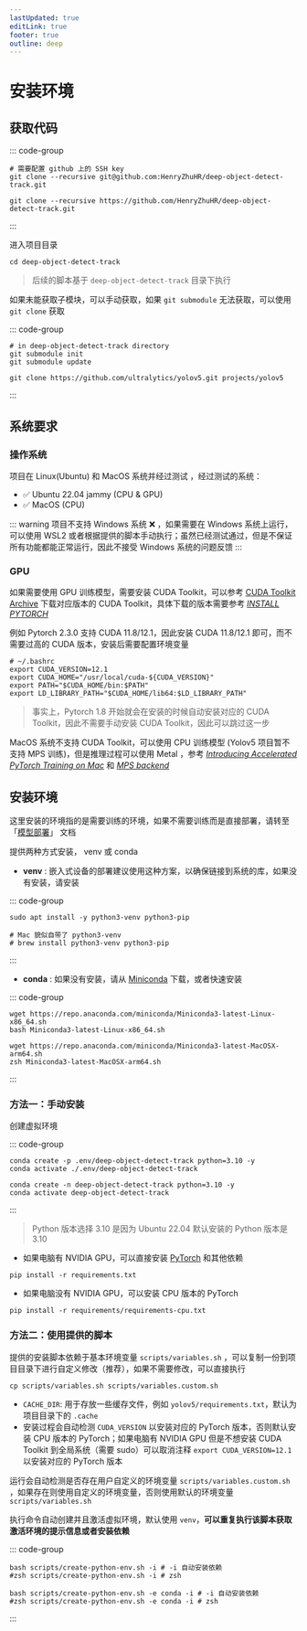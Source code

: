 ```yaml
---
lastUpdated: true
editLink: true
footer: true
outline: deep
---
```


# 安装环境


## 获取代码

::: code-group

```shell [SSH(Recommend)]
# 需要配置 github 上的 SSH key
git clone --recursive git@github.com:HenryZhuHR/deep-object-detect-track.git
```

```shell [HTTP]
git clone --recursive https://github.com/HenryZhuHR/deep-object-detect-track.git
```

:::

进入项目目录

```shell
cd deep-object-detect-track
```

> 后续的脚本基于 `deep-object-detect-track` 目录下执行

如果未能获取子模块，可以手动获取，如果 `git submodule` 无法获取，可以使用 `git clone` 获取

::: code-group

```shell [git submodule]
# in deep-object-detect-track directory
git submodule init
git submodule update
```

```shell [git clone]
git clone https://github.com/ultralytics/yolov5.git projects/yolov5
```

:::


## 系统要求

### 操作系统


项目在 Linux(Ubuntu) 和 MacOS 系统并经过测试 ，经过测试的系统：
- ✅ Ubuntu 22.04 jammy (CPU & GPU)
- ✅ MacOS (CPU)

::: warning
项目不支持 Windows 系统 ❌ ，如果需要在 Windows 系统上运行，可以使用 WSL2 或者根据提供的脚本手动执行；虽然已经测试通过，但是不保证所有功能都能正常运行，因此不接受 Windows 系统的问题反馈
:::

### GPU

如果需要使用 GPU 训练模型，需要安装 CUDA Toolkit，可以参考 [CUDA Toolkit Archive](https://developer.nvidia.com/cuda-toolkit-archive) 下载对应版本的 CUDA Toolkit，具体下载的版本需要参考 [*INSTALL PYTORCH*](https://pytorch.org/get-started/locally/)

例如 Pytorch 2.3.0 支持 CUDA 11.8/12.1，因此安装 CUDA 11.8/12.1 即可，而不需要过高的 CUDA 版本，安装后需要配置环境变量

```shell
# ~/.bashrc
export CUDA_VERSION=12.1
export CUDA_HOME="/usr/local/cuda-${CUDA_VERSION}"
export PATH="$CUDA_HOME/bin:$PATH"
export LD_LIBRARY_PATH="$CUDA_HOME/lib64:$LD_LIBRARY_PATH"
```

> 事实上，Pytorch 1.8 开始就会在安装的时候自动安装对应的 CUDA Toolkit，因此不需要手动安装 CUDA Toolkit，因此可以跳过这一步

MacOS 系统不支持 CUDA Toolkit，可以使用 CPU 训练模型 (Yolov5 项目暂不支持 MPS 训练)，但是推理过程可以使用 Metal ，参考 [*Introducing Accelerated PyTorch Training on Mac*](https://pytorch.org/blog/introducing-accelerated-pytorch-training-on-mac/#getting-started) 和 [*MPS backend*](https://pytorch.org/docs/stable/notes/mps.html#mps-backend)


## 安装环境

这里安装的环境指的是需要训练的环境，如果不需要训练而是直接部署，请转至 「[模型部署](./deploy)」 文档

提供两种方式安装， venv 或 conda

- **venv** : 嵌入式设备的部署建议使用这种方案，以确保链接到系统的库，如果没有安装，请安装

::: code-group

```shell [Linux]
sudo apt install -y python3-venv python3-pip
```

```shell [MacOS]
# Mac 貌似自带了 python3-venv
# brew install python3-venv python3-pip
```

:::

- **conda** : 如果没有安装，请从 [Miniconda](https://docs.anaconda.com/free/miniconda/index.html) 下载，或者快速安装

::: code-group

```shell [linux x64]
wget https://repo.anaconda.com/miniconda/Miniconda3-latest-Linux-x86_64.sh
bash Miniconda3-latest-Linux-x86_64.sh
```

```shell [MacOS arm64]
wget https://repo.anaconda.com/miniconda/Miniconda3-latest-MacOSX-arm64.sh
zsh Miniconda3-latest-MacOSX-arm64.sh
```

::: 

### 方法一：手动安装

创建虚拟环境

::: code-group

```shell [在项目内安装环境(推荐)]
conda create -p .env/deep-object-detect-track python=3.10 -y
conda activate ./.env/deep-object-detect-track
```
    
```shell [全局安装环境]
conda create -n deep-object-detect-track python=3.10 -y
conda activate deep-object-detect-track
```

:::

> Python 版本选择 3.10 是因为 Ubuntu 22.04 默认安装的 Python 版本是 3.10


- 如果电脑有 NVIDIA GPU，可以直接安装 [PyTorch](https://pytorch.org/get-started/locally/) 和其他依赖
```shell
pip install -r requirements.txt
```

- 如果电脑没有 NVIDIA GPU，可以安装 CPU 版本的 PyTorch
```shell
pip install -r requirements/requirements-cpu.txt
```


### 方法二：使用提供的脚本

提供的安装脚本依赖于基本环境变量 `scripts/variables.sh` ，可以复制一份到项目目录下进行自定义修改（推荐），如果不需要修改，可以直接执行

```shell
cp scripts/variables.sh scripts/variables.custom.sh
```
- `CACHE_DIR`: 用于存放一些缓存文件，例如 `yolov5/requirements.txt`，默认为项目目录下的 `.cache`
- 安装过程会自动检测 `CUDA_VERSION` 以安装对应的 PyTorch 版本，否则默认安装 CPU 版本的 PyTorch；如果电脑有 NVIDIA GPU 但是不想安装 CUDA Toolkit 到全局系统（需要 sudo）可以取消注释 `export CUDA_VERSION=12.1` 以安装对应的 PyTorch 版本

运行会自动检测是否存在用户自定义的环境变量 `scripts/variables.custom.sh` ，如果存在则使用自定义的环境变量，否则使用默认的环境变量 `scripts/variables.sh` 

执行命令自动创建并且激活虚拟环境，默认使用 `venv`，**可以重复执行该脚本获取激活环境的提示信息或者安装依赖**

::: code-group

```shell [使用 venv 创建虚拟环境]
bash scripts/create-python-env.sh -i # -i 自动安装依赖
#zsh scripts/create-python-env.sh -i # zsh
```

```shell [使用 conda 创建虚拟环境]
bash scripts/create-python-env.sh -e conda -i # -i 自动安装依赖
#zsh scripts/create-python-env.sh -e conda -i # zsh
```

:::

